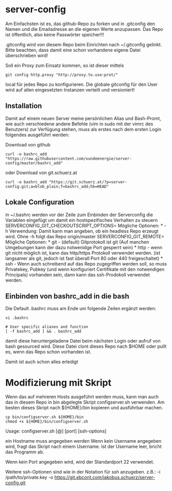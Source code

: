 # server-config

Am Einfachsten ist es, das github-Repo zu forken und in .gitconfig den Namen und die Emailadresse an die eigenen Werte anzupassen. Das Repo ist öffentlich, also keine Passwörter speicher!!!

.gitconfig wird von diesem Repo beim Einrichten nach ~/.gitconfig gelinkt. Bitte beachten, dass damit eine schon vorhandene eigene Datei überschrieben wird!

Soll ein Proxy zum Einsatz kommen, so ist dieser mittels
```
git config http.proxy "http://proxy.to.use:prot/"
```
local für jedes Repo zu konfigurieren. Die globale gitconfig für den User wird auf allen eingesetzten Instanzen verteilt und versioniert!

## Installation
Damit auf einem neuen Server meine persönlichen Alias und Bash-Promt, wie auch verschiedene andere Befehle (vim in sudo mit der vimrc des Benutzers) zur Verfügung stehen, muss als erstes nach dem ersten Login folgendes ausgeführt werden:

Download von github
```
curl -o bashrc_add "https://raw.githubusercontent.com/xundeenergie/server-config/master/bashrc_add"
```
oder Download von git.schuerz.at
```
curl -o bashrc_add "https://git.schuerz.at/?p=server-config.git;a=blob_plain;f=bashrc_add;hb=HEAD"
```

## Lokale Configuration
in ~/.bashrc werden vor der Zeile zum Einbinden der Serverconfig die Variablen eingefügt um damit ein hostspezifisches Verhalten zu steuern
SERVERCONFIG_GIT_CHECKOUTSCRIPT_OPTIONS=
Mögliche Optionen:
    * -h
Verwendung: Damit kann man angeben, ob ein headless Repo erzeugt wird. Ohne -h folgt das Repo origin/master
SERVERCONFIG_GIT_REMOTE=
Mögliche Optionen:
    * git - (default) Gitprotokoll ist git (Auf manchen Umgebungen kann der dazu notwenidge Port gesperrt sein)
    * http - wenn git nicht möglich ist, kann das http/https Protokoll verwendet werden. (ist langsamer als git, jedoch ist fast überall Port 80 oder 440 freigeschaltet)
    * ssh - Wenn auch schreibend auf das Repo zugegriffen werden soll, so muss Privatekey, Pubkey (und wenn konfiguriert Certifikate mit den notwendigen Principals) vorhanden sein, dann kann das ssh-Prodokoll verwendet werden.


## Einbinden von bashrc_add in die bash 

Die Default .bashrc muss am Ende um folgende Zeilen ergänzt werden:
```
vi .bashrc

# User specific aliases and function
[ -f bashrc_add ] && . bashrc_add
```
damit diese heruntergeladene Datei beim nächsten Login oder aufruf von bash gesourced wird.
Diese Datei clont dieses Repo nach $HOME oder pullt es, wenn das Repo schon vorhanden ist.

Damit ist auch schon alles erledigt

# Modifizierung mit Skript
Wenn das auf mehreren Hosts ausgeführt werden muss, kann man auch das in diesem Repo in bin abgelegte Skript configserver.sh verwenden.
Am besten dieses Skript nach ${HOME}/bin kopieren und ausführbar machen.

```
cp bin/configserver.sh ${HOME}/bin
chmod +x ${HOME}/bin/configserver.sh
```

Usage:
configserver.sh [<username>@]<hostname> [port] [ssh-options]

ein Hostname muss angegeben werden
Wenn kein Username angegeben wird, fragt das Skript nach einem Username. Ist der Username leer, bricht das Programm ab.

Wenn kein Port angegeben wird, wird der Standardport 22 verwendet.

Weitere ssh-Optionen sind wie in der Notation für ssh anzugeben. 
    z.B.: -i /path/to/private.key -o https://git.ebcont.com/jakobus.schuerz/server-config.git
